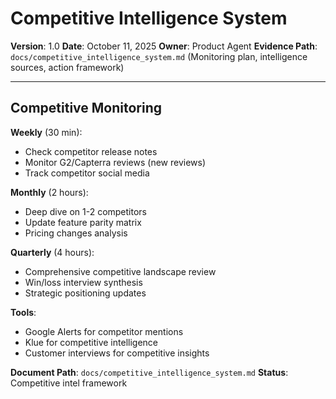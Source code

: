 # Competitive Intelligence System

**Version**: 1.0
**Date**: October 11, 2025
**Owner**: Product Agent
**Evidence Path**: `docs/competitive_intelligence_system.md` (Monitoring plan, intelligence sources, action framework)

---

## Competitive Monitoring

**Weekly** (30 min):
- Check competitor release notes
- Monitor G2/Capterra reviews (new reviews)
- Track competitor social media

**Monthly** (2 hours):
- Deep dive on 1-2 competitors
- Update feature parity matrix
- Pricing changes analysis

**Quarterly** (4 hours):
- Comprehensive competitive landscape review
- Win/loss interview synthesis
- Strategic positioning updates

**Tools**:
- Google Alerts for competitor mentions
- Klue for competitive intelligence
- Customer interviews for competitive insights

**Document Path**: `docs/competitive_intelligence_system.md`
**Status**: Competitive intel framework


